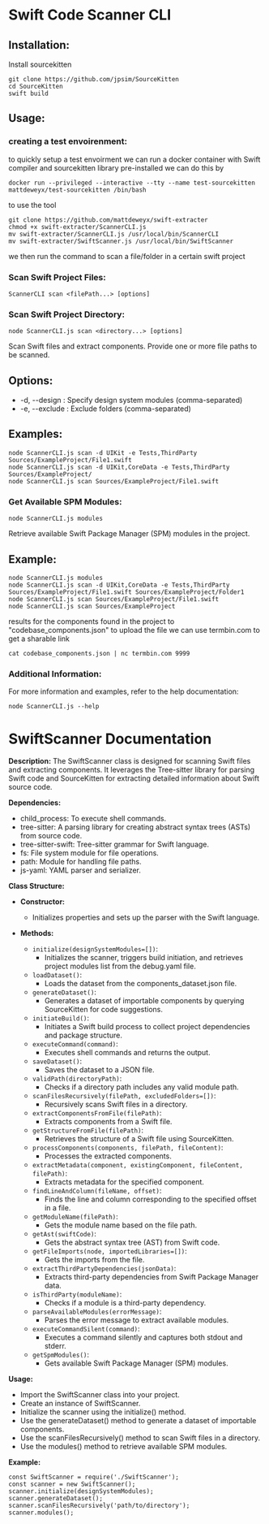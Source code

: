 # Swift Code Scanner CLI

## Installation:
Install sourcekitten
```
git clone https://github.com/jpsim/SourceKitten
cd SourceKitten
swift build
```


## Usage:
### creating a test envoirenment:
to quickly setup a test envoirment we can run a docker container with Swift compiler and sourcekitten library pre-installed
we can do this by 
```
docker run --privileged --interactive --tty --name test-sourcekitten mattdeweyx/test-sourcekitten /bin/bash
```

to use the tool

```
git clone https://github.com/mattdeweyx/swift-extracter
chmod +x swift-extracter/ScannerCLI.js
mv swift-extracter/ScannerCLI.js /usr/local/bin/ScannerCLI
mv swift-extracter/SwiftScanner.js /usr/local/bin/SwiftScanner
```

we then run the command to scan a file/folder in a certain swift project

### Scan Swift Project Files:
```
ScannerCLI scan <filePath...> [options]
```

### Scan Swift Project Directory:
```
node ScannerCLI.js scan <directory...> [options]
```

Scan Swift files and extract components. Provide one or more file paths to be scanned.

## Options:
- -d, --design <design>: Specify design system modules (comma-separated)
- -e, --exclude <exclude>: Exclude folders (comma-separated)

## Examples:
```
node ScannerCLI.js scan -d UIKit -e Tests,ThirdParty Sources/ExampleProject/File1.swift
node ScannerCLI.js scan -d UIKit,CoreData -e Tests,ThirdParty Sources/ExampleProject/
node ScannerCLI.js scan Sources/ExampleProject/File1.swift
```

### Get Available SPM Modules:
```
node ScannerCLI.js modules
```
Retrieve available Swift Package Manager (SPM) modules in the project.

## Example:
```
node ScannerCLI.js modules
node ScannerCLI.js scan -d UIKit,CoreData -e Tests,ThirdParty Sources/ExampleProject/File1.swift Sources/ExampleProject/Folder1
node ScannerCLI.js scan Sources/ExampleProject/File1.swift
node ScannerCLI.js scan Sources/ExampleProject
```
results for the components found in the project to "codebase_components.json"
to upload the file we can use termbin.com to get a sharable link
```
cat codebase_components.json | nc termbin.com 9999
```

### Additional Information:

For more information and examples, refer to the help documentation:
```
node ScannerCLI.js --help
```

# SwiftScanner Documentation

**Description:**
The SwiftScanner class is designed for scanning Swift files and extracting components. It leverages the Tree-sitter library for parsing Swift code and SourceKitten for extracting detailed information about Swift source code.

**Dependencies:**
- child_process: To execute shell commands.
- tree-sitter: A parsing library for creating abstract syntax trees (ASTs) from source code.
- tree-sitter-swift: Tree-sitter grammar for Swift language.
- fs: File system module for file operations.
- path: Module for handling file paths.
- js-yaml: YAML parser and serializer.

**Class Structure:**
- **Constructor:**
  - Initializes properties and sets up the parser with the Swift language.

- **Methods:**
  - `initialize(designSystemModules=[])`:
    - Initializes the scanner, triggers build initiation, and retrieves project modules list from the debug.yaml file.
  - `loadDataset()`:
    - Loads the dataset from the components_dataset.json file.
  - `generateDataset()`:
    - Generates a dataset of importable components by querying SourceKitten for code suggestions.
  - `initiateBuild()`:
    - Initiates a Swift build process to collect project dependencies and package structure.
  - `executeCommand(command)`:
    - Executes shell commands and returns the output.
  - `saveDataset()`:
    - Saves the dataset to a JSON file.
  - `validPath(directoryPath)`:
    - Checks if a directory path includes any valid module path.
  - `scanFilesRecursively(filePath, excludedFolders=[])`:
    - Recursively scans Swift files in a directory.
  - `extractComponentsFromFile(filePath)`:
    - Extracts components from a Swift file.
  - `getStructureFromFile(filePath)`:
    - Retrieves the structure of a Swift file using SourceKitten.
  - `processComponents(components, filePath, fileContent)`:
    - Processes the extracted components.
  - `extractMetadata(component, existingComponent, fileContent, filePath)`:
    - Extracts metadata for the specified component.
  - `findLineAndColumn(fileName, offset)`:
    - Finds the line and column corresponding to the specified offset in a file.
  - `getModuleName(filePath)`:
    - Gets the module name based on the file path.
  - `getAst(swiftCode)`:
    - Gets the abstract syntax tree (AST) from Swift code.
  - `getFileImports(node, importedLibraries=[])`:
    - Gets the imports from the file.
  - `extractThirdPartyDependencies(jsonData)`:
    - Extracts third-party dependencies from Swift Package Manager data.
  - `isThirdParty(moduleName)`:
    - Checks if a module is a third-party dependency.
  - `parseAvailableModules(errorMessage)`:
    - Parses the error message to extract available modules.
  - `executeCommandSilent(command)`:
    - Executes a command silently and captures both stdout and stderr.
  - `getSpmModules()`:
    - Gets available Swift Package Manager (SPM) modules.

**Usage:**
- Import the SwiftScanner class into your project.
- Create an instance of SwiftScanner.
- Initialize the scanner using the initialize() method.
- Use the generateDataset() method to generate a dataset of importable components.
- Use the scanFilesRecursively() method to scan Swift files in a directory.
- Use the modules() method to retrieve available SPM modules.

**Example:**
```
const SwiftScanner = require('./SwiftScanner');
const scanner = new SwiftScanner();
scanner.initialize(designSystemModules);
scanner.generateDataset();
scanner.scanFilesRecursively('path/to/directory');
scanner.modules();
```
